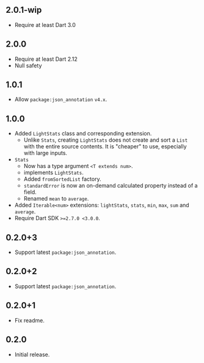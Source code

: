 ## 2.0.1-wip

- Require at least Dart 3.0

## 2.0.0

- Require at least Dart 2.12
- Null safety

## 1.0.1

- Allow `package:json_annotation` `v4.x`.

## 1.0.0

- Added `LightStats` class and corresponding extension.
  - Unlike `Stats`, creating `LightStats` does not create and sort a `List` with
    the entire source contents. It is "cheaper" to use, especially with large
    inputs.
- `Stats`
  - Now has a type argument `<T extends num>`.
  - implements `LightStats`.
  - Added `fromSortedList` factory.
  - `standardError` is now an on-demand calculated property instead of a
    field.
  - Renamed `mean` to `average`.
- Added `Iterable<num>` extensions: `lightStats`, `stats`, `min`, `max`, `sum`
  and `average`.
- Require Dart SDK `>=2.7.0 <3.0.0`.

## 0.2.0+3

- Support latest `package:json_annotation`.

## 0.2.0+2

- Support latest `package:json_annotation`.

## 0.2.0+1

- Fix readme.

## 0.2.0

- Initial release.
